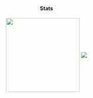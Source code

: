 <h4 align="center">Stats</h4>
<div align="center">
  <img height=200 align="center" src="https://github-readme-stats.vercel.app/api?username=duhznacoleira&show_icons=true&theme=cobalt" />
  <img align="center" src="https://github-readme-stats.vercel.app/api/wakatime?username=duhz&theme=cobalt&langs_count=10" />
</div>
